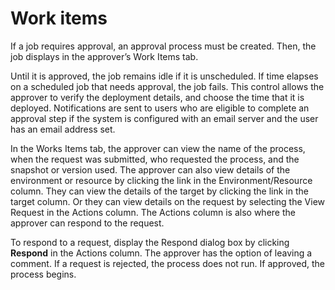 # Work items

If a job requires approval, an approval process must be created. Then, the job displays in the approver’s Work Items tab.

Until it is approved, the job remains idle if it is unscheduled. If time elapses on a scheduled job that needs approval, the job fails. This control allows the approver to verify the deployment details, and choose the time that it is deployed. Notifications are sent to users who are eligible to complete an approval step if the system is configured with an email server and the user has an email address set.

In the Works Items tab, the approver can view the name of the process, when the request was submitted, who requested the process, and the snapshot or version used. The approver can also view details of the environment or resource by clicking the link in the Environment/Resource column. They can view the details of the target by clicking the link in the target column. Or they can view details on the request by selecting the View Request in the Actions column. The Actions column is also where the approver can respond to the request.

To respond to a request, display the Respond dialog box by clicking **Respond** in the Actions column. The approver has the option of leaving a comment. If a request is rejected, the process does not run. If approved, the process begins.

